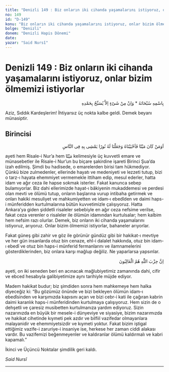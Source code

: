 ```yaml
---
title: "Denizli 149 : Biz onların iki cihanda yaşamalarını istiyoruz, onlar bizim ölmemizi istiyorlar"
no: 149
id: "D-149"
konu: "Biz onların iki cihanda yaşamalarını istiyoruz, onlar bizim ölmemizi istiyorlar"
bolge: "Denizli"
donem: "Denizli Hapis Dönemi"
date: 
yazar: "Said Nursî"
---
```


# Denizli 149 : Biz onların iki cihanda yaşamalarını istiyoruz, onlar bizim ölmemizi istiyorlar

<p class="arabic" dir="rtl" title="Meal: “Subhân Allah’ın adıyla” * “Hiçbir şey yoktur ki O'nu hamd ile tesbih etmesin” [İsrâ 17:44]">بِاسْمِهِ سُبْحَانَهُ * وَاِنْ مِنْ شَىْءٍ اِلاَّ يُسَبِّحُ بِحَمْدِهِ</p>

Aziz, Sıddık Kardeşlerim! İhtiyarsız üç nokta kalbe geldi. Demek beyanı münasiptir.

## Birincisi

<p class="arabic" dir="rtl" title="Meal: “Ölü iken dirilttiğimiz ve kendisine, insanlar arasında yürüyeceği bir nur verdiğimiz kimsenin durumu...” [En’âm sûresi, 6:122]">اَوَمَنْ كَانَ مَيْتًا فَاَحْيَيْنَاهُ وَجَعَلْنَا لَهُ نُورًا يَمْشِى بِهِ فِى النَّاسِ</p>

ayeti hem Risale-i Nur’a hem <span class="arabic" dir="rtl" title="">مَيْتًا</span> kelimesiyle üç kuvvetli emare ve münasebetler ile Risale-i Nur’un bu biçare şakirdine işareti Birinci Şua’da izah edilmiş. Şimdi bu hadisede, o emarelerden birisi tam hükmediyor. Çünkü bize zulmedenler, ellerinde hayatı ve medeniyeti ve lezzeti tutup, bizi o tarz-ı hayata ehemmiyet vermemekle ittiham edip, mesul ederler, hatta idam ve ağır ceza ile hapse sokmak isterler. Fakat kanunca sebep bulamıyorlar. Biz dahi ellerimizde hayat-ı bâkiyenin mukaddemesi ve perdesi olan mevti ve ölümü tutup, onların başlarına vurup intibaha getirmek ve onları hakiki mesuliyet ve mahkumiyetten ve idam-ı ebedîden ve daimi haps-i münferidden kurtulmalarına bütün kuvvetimizle çalışıyoruz. Hatta Ankara’ya giden şiddetli risaleler sebebiyle en ağır ceza nefsime verilse, fakat ceza verenler o risaleler ile ölümün idamından kurtulsalar; hem kalbim hem nefsim razı olurlar. Demek, biz onların iki cihanda yaşamalarını istiyoruz, arıyoruz. Onlar bizim ölmemizi istiyorlar, bahaneler arıyorlar.

Fakat güneş gibi zahir ve göz ile görünür gündüz gibi bir hakikat-ı mevtiye ve her gün insanlarda otuz bin cenaze, ehl-i dalalet hakkında, otuz bin idam-ı ebedî ve otuz bin haps-i münferid fermanlarını ve ilamnamelerini gösterdiklerinden, biz onlara karşı mağlup değiliz. Ne yaparlarsa yapsınlar.

<p class="arabic" dir="rtl" title="Meal: “Şüphesiz Allah taraftarları galiplerin ta kendileridir.” [Mâide Sûresi, 5:56]">اِنَّ حِزْبَ اللّٰهِ هُمُ الْغَالِبُونَ</p>

ayeti, on iki seneden beri en acınacak mağlubiyetimiz zamanında dahi, cifir ve ebced hesabıyla galibiyetimize aynı tarihiyle müjde ediyor.

Madem hakikat budur; biz şimdiden sonra hem mahkemeye hem halka diyeceğiz ki: “Bu gözümüz önünde ve bizi bekleyen ölümün idam-ı ebedîsinden ve karşımızda kapısını açan ve bizi cebr-i kati ile çağıran kabrin daimi karanlık haps-i münferidinden kurtulmaya çalışıyoruz. Hem sizin de o dehşetli ve çaresiz musibetten kurtulmanıza yardım ediyoruz. Sizin nazarınızda en büyük bir mesele-i dünyeviye ve siyasiye, bizim nazarımızda ve hakikat cihetinde kıymeti pek azdır ve bilfiil vazifedar olmayanlara malayanidir ve ehemmiyetsizdir ve kıymeti yoktur. Fakat bizim iştigal ettiğimiz vazife-i zaruriye-i insaniye ise, herkese her zaman ciddi alakası vardır. Bu vazifemizi beğenmeyenler ve kaldıranlar ölümü kaldırmalı ve kabri kapamalı.”

İkinci ve Üçüncü Noktalar şimdilik geri kaldı.

*Said Nursî*

***
